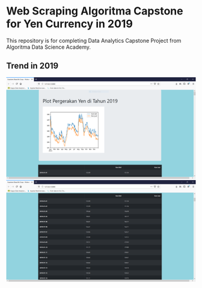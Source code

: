 # Web Scraping Algoritma Capstone for Yen Currency in 2019
This repository is for completing Data Analytics Capstone Project from Algoritma Data Science Academy.

## Trend in 2019
![Web Screenshot](Yen2019.PNG)
![Web Screrenshot 2](Yen2019_2.PNG)
